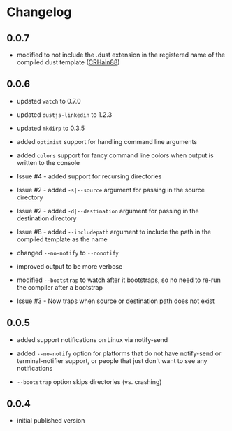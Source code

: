 # Changelog

## 0.0.7
- modified to not include the .dust extension in the registered name of the
  compiled dust template ([CRHain88][0])

## 0.0.6
- updated `watch` to 0.7.0

- updated `dustjs-linkedin` to 1.2.3

- updated `mkdirp` to 0.3.5

- added `optimist` support for handling command line arguments

- added `colors` support for fancy command line colors when output is written
  to the console

- Issue #4 - added support for recursing directories

- Issue #2 - added `-s|--source` argument for passing in the source directory

- Issue #2 - added `-d|--destination` argument for passing in the destination
  directory

- Issue #8 - added `--includepath` argument to include the path in the compiled
  template as the name

- changed `--no-notify` to `--nonotify`

- improved output to be more verbose

- modified `--bootstrap` to watch after it bootstraps, so no need to re-run the
  compiler after a bootstrap

- Issue #3 - Now traps when source or destination path does not exist



## 0.0.5
- added support notifications on Linux via notify-send

- added `--no-notify` option for platforms that do not have notify-send or 
  terminal-notifier support, or people that just don't want to see any
  notifications

- `--bootstrap` option skips directories (vs. crashing)



## 0.0.4
- initial published version



[0]: https://github.com/CRHain88

